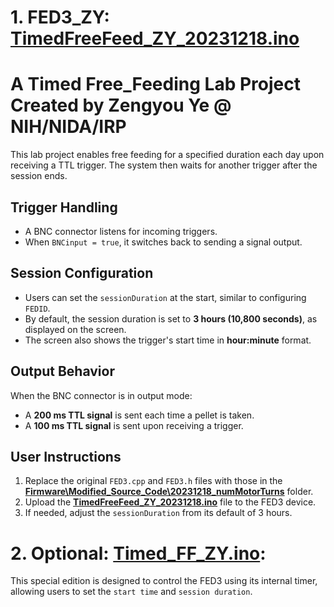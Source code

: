 # 1. FED3_ZY: [TimedFreeFeed_ZY_20231218.ino](Firmware/TimedFreeFeed_ZY_20231218/TimedFreeFeed_ZY_20231218.ino)
# A Timed Free_Feeding Lab Project Created by Zengyou Ye @ NIH/NIDA/IRP

This lab project enables free feeding for a specified duration each day upon receiving a TTL trigger. The system then waits for another trigger after the session ends.

## Trigger Handling
- A BNC connector listens for incoming triggers.
- When `BNCinput = true`, it switches back to sending a signal output.

## Session Configuration
- Users can set the `sessionDuration` at the start, similar to configuring `FEDID`.  
- By default, the session duration is set to **3 hours (10,800 seconds)**, as displayed on the screen.  
- The screen also shows the trigger's start time in **hour:minute** format.

## Output Behavior
When the BNC connector is in output mode:  
- A **200 ms TTL signal** is sent each time a pellet is taken.  
- A **100 ms TTL signal** is sent upon receiving a trigger.

## User Instructions
1. Replace the original `FED3.cpp` and `FED3.h` files with those in the [**Firmware\Modified_Source_Code\20231218_numMotorTurns**](Firmware/Modified_Source_Code/20231218_numMotorTurns) folder.  
2. Upload the [**TimedFreeFeed_ZY_20231218.ino**](Firmware/TimedFreeFeed_ZY_20231218/TimedFreeFeed_ZY_20231218.ino) file to the FED3 device.  
3. If needed, adjust the `sessionDuration` from its default of 3 hours.

# 2. Optional: [Timed_FF_ZY.ino](Firmware/Timed_FF_ZY/Timed_FF_ZY.ino): 
This special edition is designed to control the FED3 using its internal timer, allowing users to set the `start time` and `session duration`.


